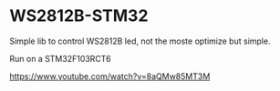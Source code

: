 # WS2812B-STM32
Simple lib to control WS2812B led, not the moste optimize but simple.

Run on a STM32F103RCT6

https://www.youtube.com/watch?v=8aQMw85MT3M
